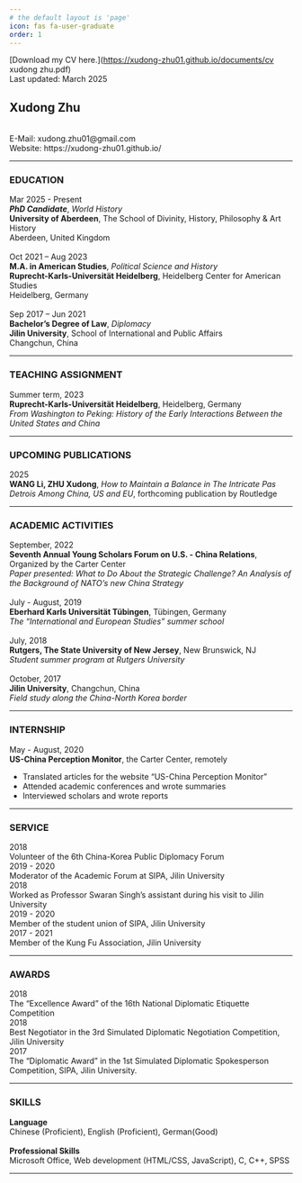 ```yaml
---
# the default layout is 'page'
icon: fas fa-user-graduate
order: 1
---
```


[Download my CV here.](https://xudong-zhu01.github.io/documents/cv xudong zhu.pdf)<br>
Last updated: March 2025

## Xudong Zhu
<br>
E-Mail: xudong.zhu01@gmail.com<br>
Website: https://xudong-zhu01.github.io/<br>
<hr>

### EDUCATION
Mar 2025 - Present <br>
***PhD Candidate***, *World History* <br>
**University of Aberdeen**, The School of Divinity, History, Philosophy & Art History <br>
Aberdeen, United Kingdom <br>
<br>
Oct 2021 – Aug 2023 <br>
**M.A. in American Studies**, *Political Science and History*<br>
**Ruprecht-Karls-Universität Heidelberg**, Heidelberg Center for American Studies  <br> 
Heidelberg, Germany <br>
<br>
Sep 2017 – Jun 2021 <br>
**Bachelor’s Degree of Law**, *Diplomacy* <br>
**Jilin University**, School of International and Public Affairs<br>
Changchun, China <br>
<hr>

### TEACHING ASSIGNMENT
Summer term, 2023<br>
**Ruprecht-Karls-Universität Heidelberg**, Heidelberg, Germany<br>
*From Washington to Peking: History of the Early Interactions Between the United States and China* <br>
<hr>

### UPCOMING PUBLICATIONS
2025<br>
**WANG Li, ZHU Xudong**, *How to Maintain a Balance in The Intricate Pas Detrois Among China, US and EU*, forthcoming publication by Routledge <br>
<hr>

### ACADEMIC ACTIVITIES
September, 2022<br>
**Seventh Annual Young Scholars Forum on U.S. - China Relations**, Organized by the Carter Center<br>
*Paper presented: What to Do About the Strategic Challenge? An Analysis of the Background of NATO’s new China Strategy*<br>
<br>
July - August, 2019<br>
**Eberhard Karls Universität Tübingen**, Tübingen, Germany <br>
*The “International and European Studies” summer school*<br>
<br>
July, 2018<br>
**Rutgers, The State University of New Jersey**, New Brunswick, NJ <br>
*Student summer program at Rutgers University* <br>
<br>
October, 2017 <br>
**Jilin University**, Changchun, China <br>
*Field study along the China-North Korea border* <br>
<hr>

### INTERNSHIP
May - August, 2020 <br>
**US-China Perception Monitor**, the Carter Center, remotely <br>
- Translated articles for the website “US-China Perception Monitor” <br>
-  Attended academic conferences and wrote summaries <br>
- Interviewed scholars and wrote reports <br>
<hr>

### SERVICE
2018<br>
Volunteer of the 6th China-Korea Public Diplomacy Forum <br>
2019 - 2020<br>
Moderator of the Academic Forum at SIPA, Jilin University <br>
2018<br>
Worked as Professor Swaran Singh’s assistant during his visit to Jilin University <br> 
2019 - 2020<br>
Member of the student union of SIPA, Jilin University <br>
2017 - 2021<br>
Member of the Kung Fu Association, Jilin University <br>
<hr>

### AWARDS
2018<br>
The “Excellence Award” of the 16th National Diplomatic Etiquette Competition<br>
2018<br>
Best Negotiator in the 3rd Simulated Diplomatic Negotiation Competition, Jilin University<br> 
2017<br>
The “Diplomatic Award” in the 1st Simulated Diplomatic Spokesperson Competition, SIPA, Jilin University.<br>
<hr>

### SKILLS
**Language** <br>
Chinese (Proficient), English (Proficient), German(Good)
<br><br>
**Professional Skills** <br>
Microsoft Office, Web development (HTML/CSS, JavaScript), C, C++, SPSS
<br>
<hr>
